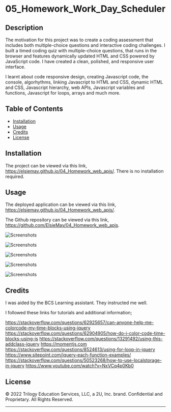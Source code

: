 # 05_Homework_Work_Day_Scheduler

## Description

The motivation for this project was to create a coding assessment that includes both multiple-choice questions and interactive coding challenges. I built a timed coding quiz with multiple-choice questions, that runs in the browser and features dynamically updated HTML and CSS powered by JavaScript code. I have created a clean, polished, and responsive user interface.

I learnt about code responsive design, creating Javascript code, the console, algorhythms, linking Javascript to HTML and CSS, dynamic HTML and CSS, Javascript hierarchy, web APIs, Javascript variables and functions, Javascript for loops, arrays and much more.

## Table of Contents

- [Installation](#installation)
- [Usage](#usage)
- [Credits](#credits)
- [License](#license)

## Installation

The project can be viewed via this link, https://elsiemay.github.io/04_Homework_web_apis/. There is no installation required.

## Usage

The deployed application can be viewed via this link, https://elsiemay.github.io/04_Homework_web_apis/.

The Github repository can be viewed via this link, https://github.com/ElsieMay/04_Homework_web_apis.

![Screenshots](https://github.com/ElsieMay/04_Homework_web_apis/blob/main/assets/images/Screen%20Shot%202022-03-17%20at%208.29.35%20pm.png)

![Screenshots](https://github.com/ElsieMay/04_Homework_web_apis/blob/main/assets/images/Screen%20Shot%202022-03-17%20at%208.29.40%20pm.png)

![Screenshots](https://github.com/ElsieMay/04_Homework_web_apis/blob/main/assets/images/Screen%20Shot%202022-03-17%20at%208.29.49%20pm.png)

![Screenshots](https://github.com/ElsieMay/04_Homework_web_apis/blob/main/assets/images/Screen%20Shot%202022-03-17%20at%208.30.11%20pm.png)

![Screenshots](https://github.com/ElsieMay/04_Homework_web_apis/blob/main/assets/images/Screen%20Shot%202022-03-17%20at%208.30.24%20pm.png)

## Credits

I was aided by the BCS Learning assistant. They instructed me well.

I followed these links for tutorials and additional information;

https://stackoverflow.com/questions/62925657/can-anyone-help-me-colorcode-my-time-blocks-using-jquery
https://stackoverflow.com/questions/62904905/how-do-i-color-code-time-blocks-using-js
https://stackoverflow.com/questions/13291492/using-this-addclass-jquery
https://momentjs.com
https://stackoverflow.com/questions/8524613/using-for-loop-in-jquery
https://www.sitepoint.com/jquery-each-function-examples/
https://stackoverflow.com/questions/50523268/how-to-use-localstorage-in-jquery
https://www.youtube.com/watch?v=NxVCq4p0Kb0

## License

© 2022 Trilogy Education Services, LLC, a 2U, Inc. brand. Confidential and Proprietary. All Rights Reserved.

---
